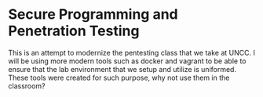 # Secure Programming and Penetration Testing

This is an attempt to modernize the pentesting class that we take at UNCC. I will be using more modern tools such as docker and vagrant to be able to ensure that the lab environment that we setup and utilize is uniformed. These tools were created for such purpose, why not use them in the classroom?
